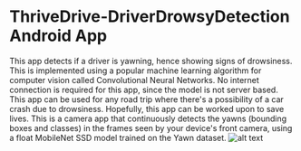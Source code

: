 # ThriveDrive-DriverDrowsyDetection Android App
This app detects if a driver is yawning, hence showing signs of drowsiness. This is implemented using a popular machine learning algorithm for computer vision called Convolutional Neural Networks. No internet connection is required for this app, since the model is not server based. This app can be used for any road trip where there's a possibility of a car crash due to drowsiness. Hopefully, this app can be worked upon to save lives.
This is a camera app that continuously detects the yawns (bounding boxes and classes) in the frames seen by your device's front camera, using a float MobileNet SSD model trained on the Yawn dataset.
![alt text](http://url/to/poster.jpg)

